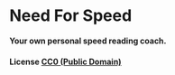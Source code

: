 # Need For Speed

**Your own personal speed reading coach.**

#### License [CC0 (Public Domain)](LICENSE.md)
